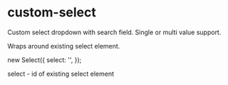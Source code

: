 # custom-select

Custom select dropdown with search field.
Single or multi value support.

Wraps around existing select element.


new Select({
	select: '',
});

select - id of existing select element
